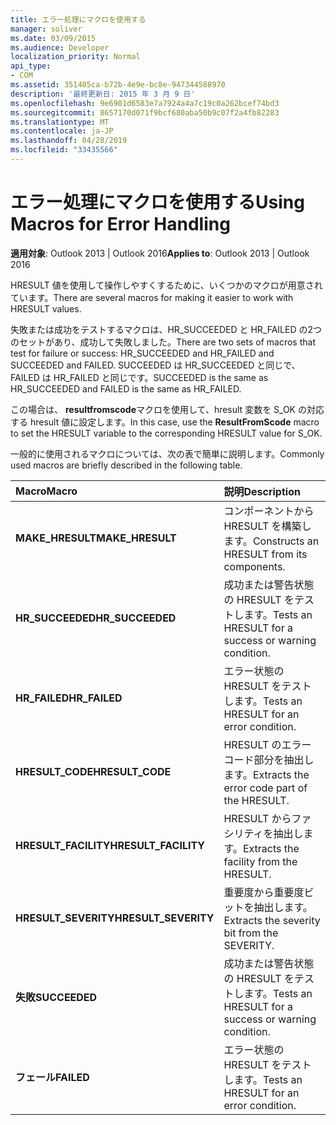 ```yaml
---
title: エラー処理にマクロを使用する
manager: soliver
ms.date: 03/09/2015
ms.audience: Developer
localization_priority: Normal
api_type:
- COM
ms.assetid: 351405ca-b72b-4e9e-bc8e-947344588970
description: '最終更新日: 2015 年 3 月 9 日'
ms.openlocfilehash: 9e6901d6583e7a7924a4a7c19c0a262bcef74bd3
ms.sourcegitcommit: 8657170d071f9bcf680aba50b9c07f2a4fb82283
ms.translationtype: MT
ms.contentlocale: ja-JP
ms.lasthandoff: 04/28/2019
ms.locfileid: "33435566"
---
```

# <a name="using-macros-for-error-handling"></a><span data-ttu-id="5c6f0-103">エラー処理にマクロを使用する</span><span class="sxs-lookup"><span data-stu-id="5c6f0-103">Using Macros for Error Handling</span></span>

  
  
<span data-ttu-id="5c6f0-104">**適用対象**: Outlook 2013 | Outlook 2016</span><span class="sxs-lookup"><span data-stu-id="5c6f0-104">**Applies to**: Outlook 2013 | Outlook 2016</span></span> 
  
<span data-ttu-id="5c6f0-105">HRESULT 値を使用して操作しやすくするために、いくつかのマクロが用意されています。</span><span class="sxs-lookup"><span data-stu-id="5c6f0-105">There are several macros for making it easier to work with HRESULT values.</span></span>
  
<span data-ttu-id="5c6f0-106">失敗または成功をテストするマクロは、HR_SUCCEEDED と HR_FAILED の2つのセットがあり、成功して失敗しました。</span><span class="sxs-lookup"><span data-stu-id="5c6f0-106">There are two sets of macros that test for failure or success: HR_SUCCEEDED and HR_FAILED and SUCCEEDED and FAILED.</span></span> <span data-ttu-id="5c6f0-107">SUCCEEDED は HR_SUCCEEDED と同じで、FAILED は HR_FAILED と同じです。</span><span class="sxs-lookup"><span data-stu-id="5c6f0-107">SUCCEEDED is the same as HR_SUCCEEDED and FAILED is the same as HR_FAILED.</span></span>
  
<span data-ttu-id="5c6f0-108">この場合は、 **resultfromscode**マクロを使用して、hresult 変数を S_OK の対応する hresult 値に設定します。</span><span class="sxs-lookup"><span data-stu-id="5c6f0-108">In this case, use the **ResultFromScode** macro to set the HRESULT variable to the corresponding HRESULT value for S_OK.</span></span> 
  
<span data-ttu-id="5c6f0-109">一般的に使用されるマクロについては、次の表で簡単に説明します。</span><span class="sxs-lookup"><span data-stu-id="5c6f0-109">Commonly used macros are briefly described in the following table.</span></span>
  
|<span data-ttu-id="5c6f0-110">**Macro**</span><span class="sxs-lookup"><span data-stu-id="5c6f0-110">**Macro**</span></span>|<span data-ttu-id="5c6f0-111">**説明**</span><span class="sxs-lookup"><span data-stu-id="5c6f0-111">**Description**</span></span>|
|:-----|:-----|
|<span data-ttu-id="5c6f0-112">**MAKE_HRESULT**</span><span class="sxs-lookup"><span data-stu-id="5c6f0-112">**MAKE_HRESULT**</span></span> <br/> |<span data-ttu-id="5c6f0-113">コンポーネントから HRESULT を構築します。</span><span class="sxs-lookup"><span data-stu-id="5c6f0-113">Constructs an HRESULT from its components.</span></span>  <br/> |
|<span data-ttu-id="5c6f0-114">**HR_SUCCEEDED**</span><span class="sxs-lookup"><span data-stu-id="5c6f0-114">**HR_SUCCEEDED**</span></span> <br/> |<span data-ttu-id="5c6f0-115">成功または警告状態の HRESULT をテストします。</span><span class="sxs-lookup"><span data-stu-id="5c6f0-115">Tests an HRESULT for a success or warning condition.</span></span>  <br/> |
|<span data-ttu-id="5c6f0-116">**HR_FAILED**</span><span class="sxs-lookup"><span data-stu-id="5c6f0-116">**HR_FAILED**</span></span> <br/> |<span data-ttu-id="5c6f0-117">エラー状態の HRESULT をテストします。</span><span class="sxs-lookup"><span data-stu-id="5c6f0-117">Tests an HRESULT for an error condition.</span></span>  <br/> |
|<span data-ttu-id="5c6f0-118">**HRESULT_CODE**</span><span class="sxs-lookup"><span data-stu-id="5c6f0-118">**HRESULT_CODE**</span></span> <br/> |<span data-ttu-id="5c6f0-119">HRESULT のエラーコード部分を抽出します。</span><span class="sxs-lookup"><span data-stu-id="5c6f0-119">Extracts the error code part of the HRESULT.</span></span>  <br/> |
|<span data-ttu-id="5c6f0-120">**HRESULT_FACILITY**</span><span class="sxs-lookup"><span data-stu-id="5c6f0-120">**HRESULT_FACILITY**</span></span> <br/> |<span data-ttu-id="5c6f0-121">HRESULT からファシリティを抽出します。</span><span class="sxs-lookup"><span data-stu-id="5c6f0-121">Extracts the facility from the HRESULT.</span></span>  <br/> |
|<span data-ttu-id="5c6f0-122">**HRESULT_SEVERITY**</span><span class="sxs-lookup"><span data-stu-id="5c6f0-122">**HRESULT_SEVERITY**</span></span> <br/> |<span data-ttu-id="5c6f0-123">重要度から重要度ビットを抽出します。</span><span class="sxs-lookup"><span data-stu-id="5c6f0-123">Extracts the severity bit from the SEVERITY.</span></span>  <br/> |
|<span data-ttu-id="5c6f0-124">**失敗**</span><span class="sxs-lookup"><span data-stu-id="5c6f0-124">**SUCCEEDED**</span></span> <br/> |<span data-ttu-id="5c6f0-125">成功または警告状態の HRESULT をテストします。</span><span class="sxs-lookup"><span data-stu-id="5c6f0-125">Tests an HRESULT for a success or warning condition.</span></span>  <br/> |
|<span data-ttu-id="5c6f0-126">**フェール**</span><span class="sxs-lookup"><span data-stu-id="5c6f0-126">**FAILED**</span></span> <br/> |<span data-ttu-id="5c6f0-127">エラー状態の HRESULT をテストします。</span><span class="sxs-lookup"><span data-stu-id="5c6f0-127">Tests an HRESULT for an error condition.</span></span>  <br/> |
   

